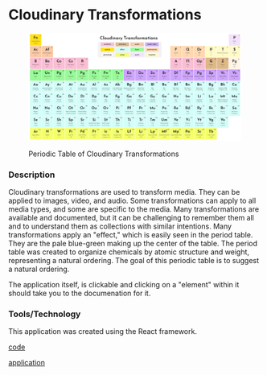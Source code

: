 # Cloudinary Transformations

<figure><img src="../.gitbook/assets/period-table-cld.png" alt=""><figcaption><p>Periodic Table of Cloudinary Transformations</p></figcaption></figure>

### Description

Cloudinary transformations are used to transform media.  They can be applied to images, video, and audio. Some transformations can apply to all media types, and some are specific to the media.  Many transformations are available and documented, but it can be challenging to remember them all and to understand them as collections with similar intentions.  Many transformations apply an "effect," which is easily seen in the period table.  They are the pale blue-green making up the center of the table. The period table was created to organize chemicals by atomic structure and weight, representing a natural ordering.  The goal of this periodic table is to suggest a natural ordering. &#x20;

The application itself, is clickable and clicking on a "element" within it should take you to the documenation for it.

### Tools/Technology

This application was created using the React framework.

[code](https://github.com/rebeccapeltz/cld-periodic-table)

[application](https://www.beckypeltz.me/cld-periodic-table/)


